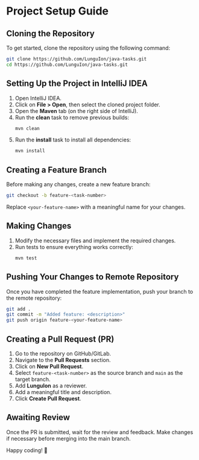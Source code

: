 # Project Setup Guide

## Cloning the Repository
To get started, clone the repository using the following command:
```sh
git clone https://github.com/LunguIon/java-tasks.git
cd https://github.com/LunguIon/java-tasks.git
```

## Setting Up the Project in IntelliJ IDEA
1. Open IntelliJ IDEA.
2. Click on **File > Open**, then select the cloned project folder.
3. Open the **Maven** tab (on the right side of IntelliJ).
4. Run the **clean** task to remove previous builds:
   ```sh
   mvn clean
   ```
5. Run the **install** task to install all dependencies:
   ```sh
   mvn install
   ```

## Creating a Feature Branch
Before making any changes, create a new feature branch:
```sh
git checkout -b feature-<task-number>
```
Replace `<your-feature-name>` with a meaningful name for your changes.

## Making Changes
1. Modify the necessary files and implement the required changes.
2. Run tests to ensure everything works correctly:
   ```sh
   mvn test
   ```

## Pushing Your Changes to Remote Repository
Once you have completed the feature implementation, push your branch to the remote repository:
```sh
git add .
git commit -m "Added feature: <description>"
git push origin feature-<your-feature-name>
```

## Creating a Pull Request (PR)
1. Go to the repository on GitHub/GitLab.
2. Navigate to the **Pull Requests** section.
3. Click on **New Pull Request**.
4. Select `feature-<task-number>` as the source branch and `main` as the target branch.
5. Add **LunguIon** as a reviewer.
6. Add a meaningful title and description.
7. Click **Create Pull Request**.

## Awaiting Review
Once the PR is submitted, wait for the review and feedback. Make changes if necessary before merging into the main branch.

Happy coding! 🚀
